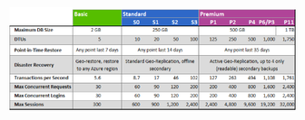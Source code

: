 ![Tarife und Leistungsebenen](./media/sql-database-service-tiers-table/sql-database-service-tiers-table.png)

<!---HONumber=September15_HO1-->